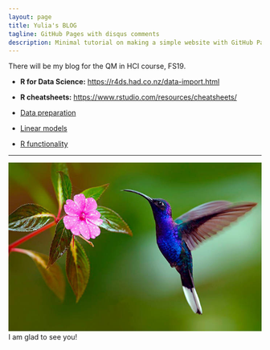 ```yaml
---
layout: page
title: Yulia's BLOG
tagline: GitHub Pages with disqus comments
description: Minimal tutorial on making a simple website with GitHub Pages
---
```


There will be my blog for the QM in HCI course, FS19.
- **R for Data Science:** <https://r4ds.had.co.nz/data-import.html>
- **R cheatsheets:** <https://www.rstudio.com/resources/cheatsheets/>

- [Data preparation](pages/1blog.html)
- [Linear models](pages/2blog.html)
- [R functionality](pages/3blog.html)

---
![Picture](images/bird.jpg)
I am glad to see you!
